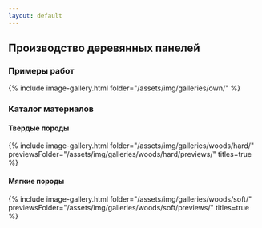 ```yaml
---
layout: default
---
```


## Производство деревянных панелей

### Примеры работ

{% include image-gallery.html folder="/assets/img/galleries/own/" %}

### Каталог материалов

#### Твердые породы

{% include image-gallery.html folder="/assets/img/galleries/woods/hard/" previewsFolder="/assets/img/galleries/woods/hard/previews/" titles=true %}

#### Мягкие породы

{% include image-gallery.html folder="/assets/img/galleries/woods/soft/" previewsFolder="/assets/img/galleries/woods/soft/previews/" titles=true %}


